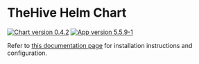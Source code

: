 # TheHive Helm Chart

[![Chart version 0.4.2](https://img.shields.io/badge/Chart_version-0.4.2-blue.svg?logo=helm)](https://github.com/StrangeBeeCorp/helm-charts/releases/tag/thehive-0.4.2) [![App version 5.5.9-1](https://img.shields.io/badge/App_version-5.5.9--1-blue)](https://docs.strangebee.com/thehive/release-notes/release-notes-5.5/)

Refer to [this documentation page](https://docs.strangebee.com/thehive/installation/kubernetes/) for installation instructions and configuration.
